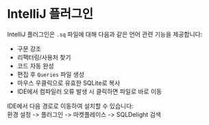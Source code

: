 # IntelliJ 플러그인

IntelliJ 플러그인은 `.sq` 파일에 대해 다음과 같은 언어 관련 기능을 제공합니다:

 * 구문 강조
 * 리팩터링/사용처 찾기
 * 코드 자동 완성
 * 편집 후 `Queries` 파일 생성
 * 마우스 우클릭으로 유효한 SQLite로 복사
 * IDE에서 컴파일러 오류 발생 시 클릭하면 파일로 바로 이동

<span id='intellij-plugin-button'></span>
<noscript>
IDE에서 다음 경로로 이동하여 설치할 수 있습니다:<br>
환경 설정 -> 플러그인 -> 마켓플레이스 -> SQLDelight 검색
</noscript>

<script src="https://plugins.jetbrains.com/assets/scripts/mp-widget.js"></script>
<script>
  MarketplaceWidget.setupMarketplaceWidget('install', 8191, "#intellij-plugin-button");
</script>